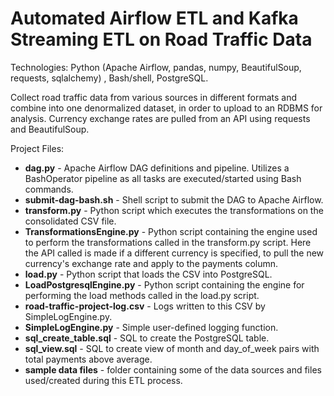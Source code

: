 # Automated Airflow ETL and Kafka Streaming ETL on Road Traffic Data

Technologies: Python (Apache Airflow, pandas, numpy, BeautifulSoup, requests, sqlalchemy) , Bash/shell, PostgreSQL.

Collect road traffic data from various sources in different formats and combine into one denormalized dataset, in order to upload to an RDBMS for analysis. Currency exchange rates are pulled from an API using requests and BeautifulSoup.

Project Files:
* __dag.py__ - Apache Airflow DAG definitions and pipeline. Utilizes a BashOperator pipeline as all tasks are executed/started using Bash commands.
* __submit-dag-bash.sh__ - Shell script to submit the DAG to Apache Airflow.
* __transform.py__ - Python script which executes the transformations on the consolidated CSV file.
* __TransformationsEngine.py__ - Python script containing the engine used to perform the transformations called in the transform.py script. Here the API called is made if a different currency is specified, to pull the new currency's exchange rate and apply to the payments column.
* __load.py__ - Python script that loads the CSV into PostgreSQL.
* __LoadPostgresqlEngine.py__ - Python script containing the engine for performing the load methods called in the load.py script.
* __road-traffic-project-log.csv__ - Logs written to this CSV by SimpleLogEngine.py.
* __SimpleLogEngine.py__ - Simple user-defined logging function.
* __sql_create_table.sql__ - SQL to create the PostgreSQL table.
* __sql_view.sql__ - SQL to create view of month and day_of_week pairs with total payments above average.
* __sample data files__ - folder containing some of the data sources and files used/created during this ETL process.
